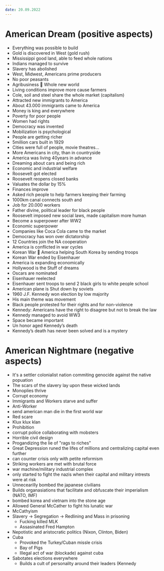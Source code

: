 ```yaml
---
date: 20.09.2022
---
```

# American Dream (positive aspects)
+ Everything was possible to build    
+ Gold is discovered in West (gold rush)  
+ Mississippi good land, able to feed whole nations  
+ Indians managed to survive  
+ Slavery has abolished  
+ West, Midwest, Americans prime producers  
+ No poor peasants  
+ Agribusiness  Whole new world  
+ Living conditions improve more cause farmers  
+ Cole, soil and steel share the whole market (capitalism)  
+ Attracted new immigrants to America  
+ About 43.000 immigrants came to America    
+ Money is king and everywhere  
+ Poverty for poor people  
+ Women had rights  
+ Democracy was invented  
+ Mobilization is psychological  
+ People are getting richer  
+ 5million cars built in 1929  
+ Cities were full of people, movie theatres…  
+ More Americans in city, than in countryside  
+ America was living 40years in advance  
+ Dreaming about cars and being rich  
+ Economic and industrial welfare  
+ Roosevelt got elected  
+ Roosevelt reopens closed banks  
+ Valuates the dollar by 15%  
+ Finances improve  
+ Asked rich people to help farmers keeping their farming  
+ 1000km canal connects south and    
+ Job for 20.000 workers  
+ Father divine, political leader for black people  
+ Roosevelt imposed new social laws, made capitalism more human  
+ Become a superpower after WW2  
+ Economic superpower  
+ Companies like Coca Cola came to the market  
+ Democracy has won over dictatorship  
+ 12 Countries join the NA cooperation  
+ America is conflicted in war cycles  
+ Korean War  America helping South Korea by sending troops  
+ Korean War ended by Eisenhauer  
+ America is expanding economically  
+ Hollywood is the Stuff of dreams  
+ Oscars are nominated  
+ Eisenhauer reelected  
+ Eisenhauer sent troops to send 2 black girls to white people school  
+ American plane is Shut down by soviets  
+ 1960 J.F. Kennedy won election by low majority  
+ His main theme was movement  
+ Black people protested for their rights and for non-violence  
+ Kennedy: Americans have the right to disagree but not to break the law  
+ Kennedy managed to avoid WW3    
+ Space became important  
+ Un honor aged Kennedy’s death  
+ Kennedy’s death has never been solved and is a mystery
# American Nightmare (negative aspects)
+ It's a settler colonialist nation commiting genocide against the native popuation
+ The scars of the slavery lay upon these wicked lands
+ Monoplies thrive
+ Corrupt economy
+ Immigrants and Workers starve and suffer
+ Anti-Worker
+ send american man die in the first world war
+ Red scare
+ Klux klux klan
+ Prohibition
+ corrupt police collaborating with mobsters
+ Horrible civil design
+ Progandizing the lie of "rags to riches"
+ Great Depression runed the lifes of millions and centralizing capital even further
+ can counter crisis only with petite reformism
+ Striking workers are met with brutal force
+ war machine/military industrial complex
+ only started to fight the nazis when their capital and military intrests were at risk
+ Unnecearilly bombed the japanese civilians
+ Builds organasiations that facilitate and obfuscate their imperialism (NATO, IMF)
+ bombed korea and vietnam into the stone age
+ Allowed General McCather to fight his lunatic war
+ McCathyism
+ Slavery -> Segregation -> Redlining and Mass in prisoning
	+ Fucking killed MLK
	+ Assasinated Fred Hampton
+ Nepotistic and aristocratic politics (Nixon, Clinton, Biden)
+ Cuba
	+ Provoked the Turkey/Cuban missle crisis 
	+ Bay of Pigs
	+ Illegal act of war (blockade) against cuba
+  Sabotates elections everywhere
	+ Builds a cult of personality around their leaders (Kennedy